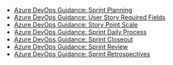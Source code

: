 

- [Azure DevOps Guidance: Sprint Planning](./AzureDevOps/sprint-planning.html)
- [Azure DevOps Guidance: User Story Required Fields](./AzureDevOps/user-story-req-fields.html)
- [Azure DevOps Guidance: Story Point Scale](./AzureDevOps/story-points.html)
- [Azure DevOps Guidance: Sprint Daily Process](./AzureDevOps/sprint-daily-process.html)
- [Azure DevOps Guidance: Sprint Closeout](./AzureDevOps/sprint-closeout.html)
- [Azure DevOps Guidance: Sprint Review](./AzureDevOps/sprint-review.html)
- [Azure DevOps Guidance: Sprint Retrospectives](./AzureDevOps/sprint-retrospectives.html)
<!-- [Azure DevOps Guidance: Scheduling Time Off](./AzureDevOps/scheduling-oof.html)-->
<!-- [Azure DevOps Guidance: Setup Requirements](./AzureDevOps/azdo.setup-requirements.html)-->
<!-- [Azure DevOps Guidance: Definition of Done](./AzureDevOps/definition-done.html)-->
<!-- [Azure DevOps Guidance: Process Best Practices](./AzureDevOps/process-practices.html)-->
